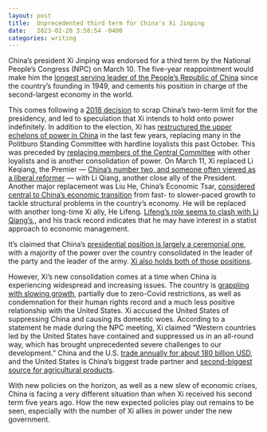 ```yaml
---
layout: post
title:  Unprecedented third term for China's Xi Jinping
date:   2023-02-20 3:58:54 -0400
categories: writing
---
```


China’s president Xi Jinping was endorsed for a third term by the National People’s Congress (NPC) on March 10. The five-year reappointment would make him the [longest serving leader of the People’s Republic of China](https://edition.cnn.com/2023/03/09/china/china-xi-jinping-president-third-term-intl-hnk/index.html) since the country’s founding in 1949, and cements his position in charge of the second-largest economy in the world.

This comes following a [2018 decision](https://www.npr.org/sections/thetwo-way/2018/03/11/592694991/china-removes-presidential-term-limits-enabling-xi-jinping-to-rule-indefinitely) to scrap China’s two-term limit for the presidency, and led to speculation that Xi intends to hold onto power indefinitely. In addition to the election, Xi has [restructured the upper echelons of power in China](https://www.ft.com/content/f7de5d77-9433-45c0-9992-19be46de957f) in the last few years, replacing many in the Politburo Standing Committee with hardline loyalists this past October. This was preceded by [replacing members of the Central Committee](https://theprint.in/world/xi-jinpings-replacing-ccp-central-committee-members-to-bring-in-loyalists-report/843114/) with other loyalists and is another consolidation of power. On March 11, Xi replaced Li Keqiang, the Premier — [China’s number two, and someone often viewed as a liberal reformer](https://www.theguardian.com/world/2023/mar/11/a-defeated-person-sidelined-by-xi-chinas-li-keqiang-bows-out-as-premier)  — with Li Qiang, another close ally of the President. Another major replacement was Liu He, China’s Economic Tsar, [considered central to China’s economic transition](https://www.scmp.com/economy/china-economy/article/3190888/economic-tsar-liu-he-has-president-xis-full-trust-who-can) from fast- to slower-paced growth to tackle structural problems in the country’s economy. He will be replaced with another long-time Xi ally, He Lifeng. [Lifeng’s role seems to clash with Li Qiang’s](https://www.reuters.com/world/china/he-lifeng-chinas-expected-new-economic-tsar-has-big-shoes-fill-2022-10-30/),, and his track record indicates that he may have interest in a statist approach to economic management.

It’s claimed that China’s [presidential position is largely a ceremonial one](https://edition.cnn.com/2023/03/09/china/china-xi-jinping-president-third-term-intl-hnk/index.html), with a majority of the power over the country consolidated in the leader of the party and the leader of the army. [Xi also holds both of those positions](https://www.bbc.com/news/world-asia-china-36101140).

However, Xi’s new consolidation comes at a time when China is experiencing widespread and increasing issues. The country is [grappling with slowing growth,](https://www.reuters.com/world/china/chinas-economy-slows-sharply-q4-2022-growth-one-worst-record-2023-01-17/) partially due to zero-Covid restrictions, as well as condemnation for their human rights record and a much less positive relationship with the United States. Xi accused the United States of suppressing China and causing its domestic woes. According to a statement he made during the NPC meeting, Xi claimed “Western countries led by the United States have contained and suppressed us in an all-round way, which has brought unprecedented severe challenges to our development.” China and the U.S. [trade annually for about 180 billion USD](https://tradingeconomics.com/china/imports/united-states), and the United States is China’s biggest trade partner and [second-biggest source for agricultural products](https://chinapower.csis.org/china-food-security/).

With new policies on the horizon, as well as a new slew of economic crises, China is facing a very different situation than when Xi received his second term five years ago. How the new expected policies play out remains to be seen, especially with the number of Xi allies in power under the new government.